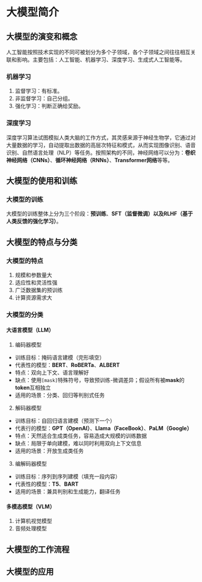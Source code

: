 # 大模型简介

## 大模型的演变和概念

人工智能按照技术实现的不同可被划分为多个子领域，各个子领域之间往往相互关联和影响。主要包括：人工智能、机器学习、深度学习、生成式人工智能等。

### 机器学习

1. 监督学习：有标准。
2. 非监督学习：自己分组。
3. 强化学习：判断正确给奖励。

### 深度学习

深度学习算法试图模拟人类大脑的工作方式，其灵感来源于神经生物学，它通过对大量数据的学习，自动提取出数据的高层次特征和模式，从而实现图像识别、语音识别、自然语言处理（NLP）等任务。按照架构的不同，神经网络可以分为：**卷织神经网络（CNNs）**、**循环神经网络（RNNs）**、**Transformer网络**等等。

## 大模型的使用和训练

### 大模型的训练

大模型的训练整体上分为三个阶段：**预训练**、**SFT（监督微调）**以及**RLHF（基于人类反馈的强化学习）**。

## 大模型的特点与分类

### 大模型的特点

1. 规模和参数量大
2. 适应性和灵活性强
3. 广泛数据集的预训练
4. 计算资源需求大

### 大模型的分类

#### 大语言模型（LLM）

1. 编码器模型
- 训练目标：掩码语言建模（完形填空）
- 代表性的模型：**BERT**、**RoBERTa**、**ALBERT**
- 特点：双向上下文、语言理解好
- 缺点：使用`[mask]`特殊符号，导致预训练-微调差异；假设所有被**mask**的**token**互相独立
- 适用的场景：分类、回归等判别式任务

2. 解码器模型
- 训练目标：自回归语言建模（预测下一个）
- 代表行的模型：**GPT（OpenAI）**、**Llama（FaceBook）**、**PaLM（Google）**
- 特点：天然适合生成类任务，容易造成大规模的训练数据
- 缺点：局限于单向建模，难以同时利用双向上下文信息
- 适用的场景：开放生成类任务

3. 编解码器模型
- 训练目标：序列到序列建模（填充一段内容）
- 代表性的模型：**T5**、**BART**
- 适用的场景：兼具判别和生成能力，翻译任务

#### 多模态模型（VLM）
1. 计算机视觉模型
2. 音频处理模型

## 大模型的工作流程

## 大模型的应用




